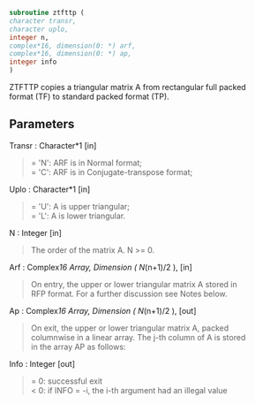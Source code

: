 ```fortran  
subroutine ztfttp (  
character transr,  
character uplo,  
integer n,  
complex*16, dimension(0: *) arf,  
complex*16, dimension(0: *) ap,  
integer info  
)  
```  
  
ZTFTTP copies a triangular matrix A from rectangular full packed  
format (TF) to standard packed format (TP).  
  
## Parameters  
Transr : Character*1 [in]  
> = 'N':  ARF is in Normal format;  
> = 'C':  ARF is in Conjugate-transpose format;  
  
Uplo : Character*1 [in]  
> = 'U':  A is upper triangular;  
> = 'L':  A is lower triangular.  
  
N : Integer [in]  
> The order of the matrix A. N >= 0.  
  
Arf : Complex*16 Array, Dimension ( N*(n+1)/2 ), [in]  
> On entry, the upper or lower triangular matrix A stored in  
> RFP format. For a further discussion see Notes below.  
  
Ap : Complex*16 Array, Dimension ( N*(n+1)/2 ), [out]  
> On exit, the upper or lower triangular matrix A, packed  
> columnwise in a linear array. The j-th column of A is stored  
> in the array AP as follows:  
  
Info : Integer [out]  
> = 0:  successful exit  
> < 0:  if INFO = -i, the i-th argument had an illegal value  
  
